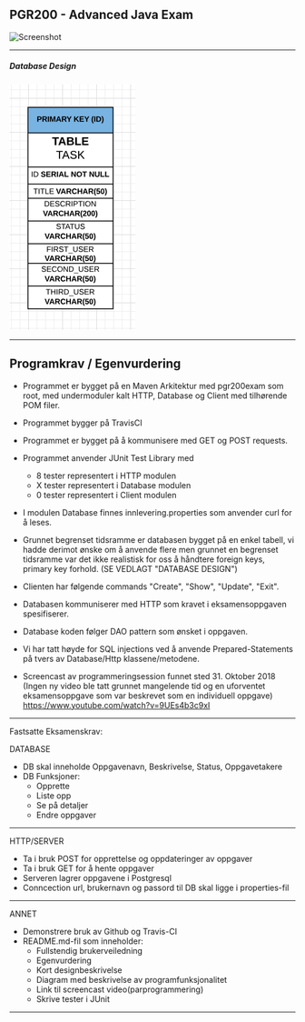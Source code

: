 ## PGR200 - Advanced Java Exam
![Screenshot](https://travis-ci.com/NickVatne/PGR200Exam.svg?branch=master)

------------------------------------------------------------------------------------------------------------


##### Database Design
![Database](documentation/DBSCHEMA.png)

------------------------------------------------------------------------------------------------------------
## Programkrav / Egenvurdering
- Programmet er bygget på en Maven Arkitektur med pgr200exam som root, med undermoduler kalt HTTP, Database og Client med tilhørende POM filer.
- Programmet bygger på TravisCI 
- Programmet er bygget på å kommunisere med GET og POST requests.
- Programmet anvender JUnit Test Library med
    - 8 tester representert i HTTP modulen
    - X tester representert i Database modulen
    - 0 tester representert i Client modulen
- I modulen Database finnes innlevering.properties som anvender curl for å leses.
- Grunnet begrenset tidsramme er databasen bygget på en enkel tabell, vi hadde derimot ønske om å anvende flere men grunnet en begrenset tidsramme var det ikke realistisk for oss å håndtere foreign keys, primary key forhold.
    (SE VEDLAGT "DATABASE DESIGN")
    
- Clienten har følgende commands "Create", "Show", "Update", "Exit".
- Databasen kommuniserer med HTTP som kravet i eksamensoppgaven spesifiserer.
- Database koden følger DAO pattern som ønsket i oppgaven.
- Vi har tatt høyde for SQL injections ved å anvende Prepared-Statements på tvers av Database/Http klassene/metodene.
- Screencast av programmeringsession funnet sted 31. Oktober 2018 (Ingen ny video ble tatt grunnet mangelende tid og en uforventet eksamensoppgave som var beskrevet som en individuell oppgave)
https://www.youtube.com/watch?v=9UEs4b3c9xI

------------------------------------------------------------------------------------------------------------

Fastsatte Eksamenskrav:

DATABASE
- DB skal inneholde Oppgavenavn, Beskrivelse, Status, Oppgavetakere
- DB Funksjoner:
  - Opprette
  - Liste opp
  - Se på detaljer
  - Endre oppgaver
------------------------------------------------------------------------------------------------------------

HTTP/SERVER
- Ta i bruk POST for opprettelse og oppdateringer av oppgaver
- Ta i bruk GET for å hente oppgaver
- Serveren lagrer oppgavene i Postgresql
- Conncection url, brukernavn og passord til DB skal ligge i properties-fil
------------------------------------------------------------------------------------------------------------

ANNET
- Demonstrere bruk av Github og Travis-CI
- README.md-fil som inneholder:
  - Fullstendig brukerveiledning
  - Egenvurdering
  - Kort designbeskrivelse
  - Diagram med beskrivelse av programfunksjonalitet
  - Link til screencast video(parprogrammering)
  - Skrive tester i JUnit

------------------------------------------------------------------------------------------------------------

